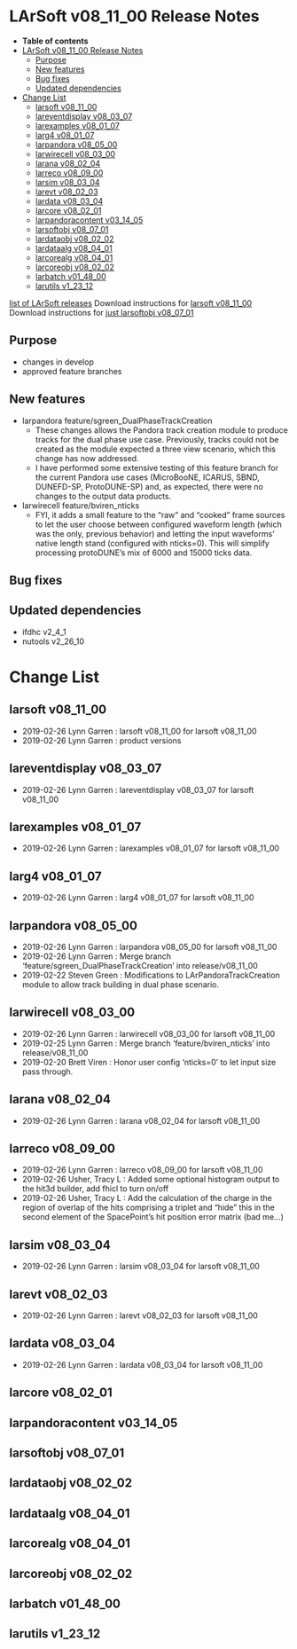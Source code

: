 LArSoft v08\_11\_00 Release Notes
======================================================================

-   **Table of contents**
-   [LArSoft v08\_11\_00 Release Notes](#LArSoft-v08_11_00-Release-Notes)
    -   [Purpose](#Purpose)
    -   [New features](#New-features)
    -   [Bug fixes](#Bug-fixes)
    -   [Updated dependencies](#Updated-dependencies)
-   [Change List](#Change-List)
    -   [larsoft v08\_11\_00](#larsoft-v08_11_00)
    -   [lareventdisplay v08\_03\_07](#lareventdisplay-v08_03_07)
    -   [larexamples v08\_01\_07](#larexamples-v08_01_07)
    -   [larg4 v08\_01\_07](#larg4-v08_01_07)
    -   [larpandora v08\_05\_00](#larpandora-v08_05_00)
    -   [larwirecell v08\_03\_00](#larwirecell-v08_03_00)
    -   [larana v08\_02\_04](#larana-v08_02_04)
    -   [larreco v08\_09\_00](#larreco-v08_09_00)
    -   [larsim v08\_03\_04](#larsim-v08_03_04)
    -   [larevt v08\_02\_03](#larevt-v08_02_03)
    -   [lardata v08\_03\_04](#lardata-v08_03_04)
    -   [larcore v08\_02\_01](#larcore-v08_02_01)
    -   [larpandoracontent v03\_14\_05](#larpandoracontent-v03_14_05)
    -   [larsoftobj v08\_07\_01](#larsoftobj-v08_07_01)
    -   [lardataobj v08\_02\_02](#lardataobj-v08_02_02)
    -   [lardataalg v08\_04\_01](#lardataalg-v08_04_01)
    -   [larcorealg v08\_04\_01](#larcorealg-v08_04_01)
    -   [larcoreobj v08\_02\_02](#larcoreobj-v08_02_02)
    -   [larbatch v01\_48\_00](#larbatch-v01_48_00)
    -   [larutils v1\_23\_12](#larutils-v1_23_12)

[list of LArSoft releases](LArSoft_release_list)
Download instructions for [larsoft v08\_11\_00](http://scisoft.fnal.gov/scisoft/bundles/larsoft/v08_11_00/larsoft-v08_11_00.html)
Download instructions for [just larsoftobj v08\_07\_01](http://scisoft.fnal.gov/scisoft/bundles/larsoftobj/v08_07_01/larsoftobj-v08_07_01.html)

Purpose
--------------------

-   changes in develop
-   approved feature branches

New features
------------------------------

-   larpandora feature/sgreen\_DualPhaseTrackCreation
    -   These changes allows the Pandora track creation module to produce tracks for the dual phase use case. Previously, tracks could not be created as the module expected a three view scenario, which this change has now addressed.
    -   I have performed some extensive testing of this feature branch for the current Pandora use cases (MicroBooNE, ICARUS, SBND, DUNEFD-SP, ProtoDUNE-SP) and, as expected, there were no changes to the output data products.
-   larwirecell feature/bviren\_nticks
    -   FYI, it adds a small feature to the “raw” and “cooked” frame sources to
        let the user choose between configured waveform length (which was the
        only, previous behavior) and letting the input waveforms’ native length
        stand (configured with nticks=0). This will simplify processing
        protoDUNE’s mix of 6000 and 15000 ticks data.

Bug fixes
------------------------

Updated dependencies
----------------------------------------------

-   ifdhc v2\_4\_1
-   nutools v2\_26\_10

Change List
============================

larsoft v08\_11\_00
------------------------------------------

-   2019-02-26 Lynn Garren : larsoft v08\_11\_00 for larsoft v08\_11\_00
-   2019-02-26 Lynn Garren : product versions

lareventdisplay v08\_03\_07
----------------------------------------------------------

-   2019-02-26 Lynn Garren : lareventdisplay v08\_03\_07 for larsoft v08\_11\_00

larexamples v08\_01\_07
--------------------------------------------------

-   2019-02-26 Lynn Garren : larexamples v08\_01\_07 for larsoft v08\_11\_00

larg4 v08\_01\_07
--------------------------------------

-   2019-02-26 Lynn Garren : larg4 v08\_01\_07 for larsoft v08\_11\_00

larpandora v08\_05\_00
------------------------------------------------

-   2019-02-26 Lynn Garren : larpandora v08\_05\_00 for larsoft v08\_11\_00
-   2019-02-26 Lynn Garren : Merge branch ‘feature/sgreen\_DualPhaseTrackCreation’ into release/v08\_11\_00
-   2019-02-22 Steven Green : Modifications to LArPandoraTrackCreation module to allow track building in dual phase scenario.

larwirecell v08\_03\_00
--------------------------------------------------

-   2019-02-26 Lynn Garren : larwirecell v08\_03\_00 for larsoft v08\_11\_00
-   2019-02-25 Lynn Garren : Merge branch ‘feature/bviren\_nticks’ into release/v08\_11\_00
-   2019-02-20 Brett Viren : Honor user config ‘nticks=0’ to let input size pass through.

larana v08\_02\_04
----------------------------------------

-   2019-02-26 Lynn Garren : larana v08\_02\_04 for larsoft v08\_11\_00

larreco v08\_09\_00
------------------------------------------

-   2019-02-26 Lynn Garren : larreco v08\_09\_00 for larsoft v08\_11\_00
-   2019-02-26 Usher, Tracy L : Added some optional histogram output to the hit3d builder, add fhicl to turn on/off
-   2019-02-26 Usher, Tracy L : Add the calculation of the charge in the region of overlap of the hits comprising a triplet and “hide” this in the second element of the SpacePoint’s hit position error matrix (bad me…)

larsim v08\_03\_04
----------------------------------------

-   2019-02-26 Lynn Garren : larsim v08\_03\_04 for larsoft v08\_11\_00

larevt v08\_02\_03
----------------------------------------

-   2019-02-26 Lynn Garren : larevt v08\_02\_03 for larsoft v08\_11\_00

lardata v08\_03\_04
------------------------------------------

-   2019-02-26 Lynn Garren : lardata v08\_03\_04 for larsoft v08\_11\_00

larcore v08\_02\_01
------------------------------------------

larpandoracontent v03\_14\_05
--------------------------------------------------------------

larsoftobj v08\_07\_01
------------------------------------------------

lardataobj v08\_02\_02
------------------------------------------------

lardataalg v08\_04\_01
------------------------------------------------

larcorealg v08\_04\_01
------------------------------------------------

larcoreobj v08\_02\_02
------------------------------------------------

larbatch v01\_48\_00
--------------------------------------------

larutils v1\_23\_12
------------------------------------------
